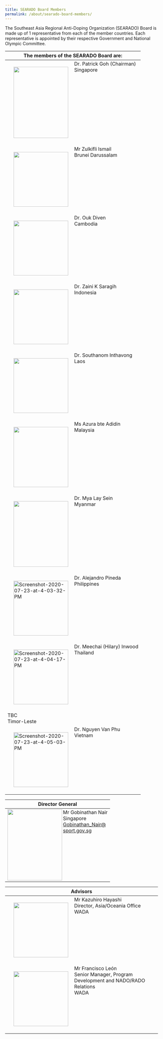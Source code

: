 ```yaml
---
title: SEARADO Board Members
permalink: /about/searado-board-members/
---
```

The Southeast Asia Regional Anti-Doping Organization (SEARADO) Board is made up of 1 representative from each of the member countries. Each representative is appointed by their respective Government and National Olympic Committee.

|  The members of the SEARADO Board are:  |
| --- |
|  <a><img align="left" src="https://i.ibb.co/gMLwZnm/image.png" style="border:none;margin:20px;width:180px;height:234px;" /></a>Dr. Patrick Goh (Chairman)<br>Singapore  |
|  <a><img align="left" src="https://i.ibb.co/2j4Z021/Screenshot-2020-07-23-at-4-14-29-PM.png"  style="border:none;margin:20px;width:180px;height:180px;"></a>Mr Zulkifli Ismail<br>Brunei Darussalam  |
|  <a><img align="left" src="https://i.ibb.co/W540QFB/Screenshot-2020-07-23-at-4-13-50-PM.png" style="border:none;margin:20px;width:180px;height:180px;"></a>Dr. Ouk Diven<br>Cambodia  |
|  <a><img align="left" src="https://i.ibb.co/z2NRGjv/Screenshot-2020-07-23-at-4-12-53-PM.png" style="border:none;margin:20px;width:180px;height:180px;"></a>Dr. Zaini K Saragih<br>Indonesia  |
|  <a><img align="left" src="https://i.ibb.co/H4289r6/Screenshot-2020-07-23-at-4-11-39-PM.png"  style="border:none;margin:20px;width:180px;height:180px;"></a>Dr. Southanom Inthavong<br>Laos  |
|  <a><img align="left" src="https://i.ibb.co/FsY88Rm/Screenshot-2020-07-23-at-3-52-28-PM.png" style="border:none;margin:20px;width:180px;height:198px;"></a>Ms Azura bte Adidin<br>Malaysia  |
|  <a><img align="left" src="https://i.ibb.co/smNHWcv/Screenshot-2020-07-23-at-4-10-59-PM.png" style="border:none;margin:20px;width:180px;height:216px;"></a>Dr. Mya Lay Sein<br>Myanmar  |
|  <a><img align="left" src="https://i.ibb.co/5jSb20R/Screenshot-2020-07-23-at-4-03-32-PM.png" alt="Screenshot-2020-07-23-at-4-03-32-PM" style="border:none;margin:20px;width:180px;height:180px;"></a>Dr. Alejandro Pineda<br>Philippines  |
|  <a><img align="left" src="https://i.ibb.co/B2SS21N/Screenshot-2020-07-23-at-4-04-17-PM.png" alt="Screenshot-2020-07-23-at-4-04-17-PM" style="border:none;margin:20px;width:180px;height:180px;"></a>Dr. Meechai (Hilary) Inwood<br>Thailand  |
|  TBC<br>Timor-Leste  |
|  <a><img align="left" src="https://i.ibb.co/R2TNLh2/Screenshot-2020-07-23-at-4-05-03-PM.png" alt="Screenshot-2020-07-23-at-4-05-03-PM" style="border:none;margin:20px;width:180px;height:180px;"></a>Dr. Nguyen Van Phu<br>Vietnam  |

|  Director General  |
| --- |
|  <a><img align="left" src="https://i.ibb.co/3zZ0JDv/Screenshot-2020-07-23-at-3-43-27-PM.png"  style="border:none;width:180px;height:234px;"></a>Mr Gobinathan Nair<br>Singapore<br>Gobinathan_Nair@sport.gov.sg  |

|  Advisors  |
| --- |
|  <a><img align="left" src="https://i.ibb.co/C7fHx4v/Screenshot-2020-07-23-at-4-15-22-PM.png"  style="border:none;margin:20px;width:180px;height:180px;"></a>Mr Kazuhiro Hayashi<br>Director, Asia/Oceania Office<br>WADA  |
|  <a><img align="left" src="https://i.ibb.co/rHw7X15/Screenshot-2020-07-23-at-4-15-59-PM.png" style="border:none;margin:20px;width:180px;height:180px;"></a>Mr Francisco León<br>Senior Manager, Program Development and NADO/RADO Relations<br>WADA  |

